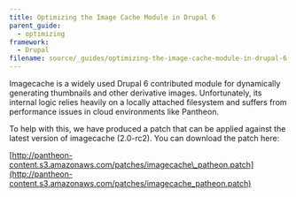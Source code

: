 ```yaml
---
title: Optimizing the Image Cache Module in Drupal 6
parent_guide:
  - optimizing
framework:
  - Drupal
filename: source/_guides/optimizing-the-image-cache-module-in-drupal-6.md
---
```


Imagecache is a widely used Drupal 6 contributed module for dynamically generating thumbnails and other derivative images. Unfortunately, its internal logic relies heavily on a locally attached filesystem and suffers from performance issues in cloud environments like Pantheon.

To help with this, we have produced a patch that can be applied against the latest version of imagecache (2.0-rc2). You can download the patch here:

[http://pantheon-content.s3.amazonaws.com/patches/imagecache\_patheon.patch](http://pantheon-content.s3.amazonaws.com/patches/imagecache_patheon.patch)

